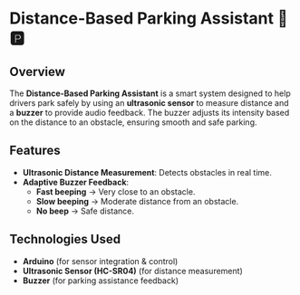 # Distance-Based Parking Assistant 🚗🅿️  

## Overview  
The **Distance-Based Parking Assistant** is a smart system designed to help drivers park safely by using an **ultrasonic sensor** to measure distance and a **buzzer** to provide audio feedback. The buzzer adjusts its intensity based on the distance to an obstacle, ensuring smooth and safe parking.  

## Features  
- **Ultrasonic Distance Measurement**: Detects obstacles in real time.  
- **Adaptive Buzzer Feedback**:  
  - **Fast beeping** → Very close to an obstacle.  
  - **Slow beeping** → Moderate distance from an obstacle.  
  - **No beep** → Safe distance.    

## Technologies Used  
- **Arduino** (for sensor integration & control)  
- **Ultrasonic Sensor (HC-SR04)** (for distance measurement)  
- **Buzzer** (for parking assistance feedback)   
